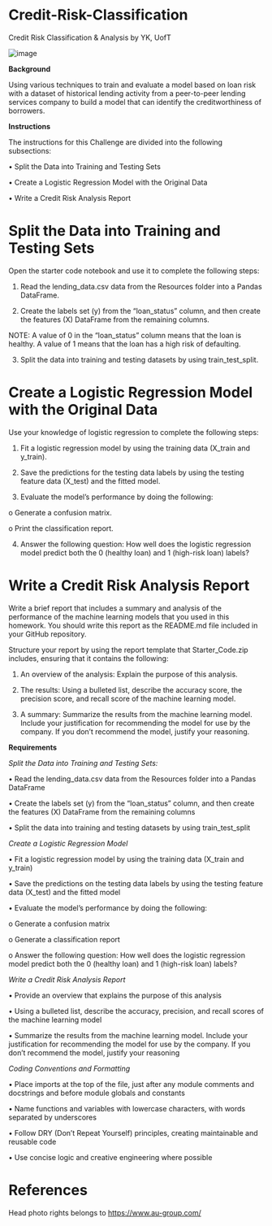 # Credit-Risk-Classification

Credit Risk Classification & Analysis by YK, UofT

![image](https://github.com/YargKlnc/credit-risk-classification/assets/142269763/b5c1216e-3aba-4ad6-a568-9e3a766ba089)

**Background**

Using various techniques to train and evaluate a model based on loan risk with a dataset of historical lending activity from a peer-to-peer lending services company to build a model that can identify the creditworthiness of borrowers.

**Instructions**

The instructions for this Challenge are divided into the following subsections:

•	Split the Data into Training and Testing Sets

•	Create a Logistic Regression Model with the Original Data

•	Write a Credit Risk Analysis Report


# Split the Data into Training and Testing Sets


Open the starter code notebook and use it to complete the following steps:


1.	Read the lending_data.csv data from the Resources folder into a Pandas DataFrame.
  

2.  Create the labels set (y) from the “loan_status” column, and then create the features (X) DataFrame from the remaining columns.
   

NOTE: A value of 0 in the “loan_status” column means that the loan is healthy. A value of 1 means that the loan has a high risk of defaulting.


3.	Split the data into training and testing datasets by using train_test_split.


# Create a Logistic Regression Model with the Original Data

Use your knowledge of logistic regression to complete the following steps:

1.	Fit a logistic regression model by using the training data (X_train and y_train).

2.	Save the predictions for the testing data labels by using the testing feature data (X_test) and the fitted model.

3.	Evaluate the model’s performance by doing the following:

  o	Generate a confusion matrix.

  o	Print the classification report.

4.	Answer the following question: How well does the logistic regression model predict both the 0 (healthy loan) and 1 (high-risk loan) labels?


# Write a Credit Risk Analysis Report


Write a brief report that includes a summary and analysis of the performance of the machine learning models that you used in this homework. You should write this report as the README.md file included in your GitHub repository.


Structure your report by using the report template that Starter_Code.zip includes, ensuring that it contains the following:

1.	An overview of the analysis: Explain the purpose of this analysis.

2.	The results: Using a bulleted list, describe the accuracy score, the precision score, and recall score of the machine learning model.

3.	A summary: Summarize the results from the machine learning model. Include your justification for recommending the model for use by the company. If you don’t recommend the model, justify your reasoning.


**Requirements**


*Split the Data into Training and Testing Sets:*

•	Read the lending_data.csv data from the Resources folder into a Pandas DataFrame

•	Create the labels set (y) from the “loan_status” column, and then create the features (X) DataFrame from the remaining columns

•	Split the data into training and testing datasets by using train_test_split


*Create a Logistic Regression Model*

•	Fit a logistic regression model by using the training data (X_train and y_train)

•	Save the predictions on the testing data labels by using the testing feature data (X_test) and the fitted model

•	Evaluate the model’s performance by doing the following:

  o	Generate a confusion matrix

  o	Generate a classification report

  o	Answer the following question: How well does the logistic regression model predict both the 0 (healthy loan) and 1 (high-risk loan) labels?


*Write a Credit Risk Analysis Report*

•	Provide an overview that explains the purpose of this analysis

•	Using a bulleted list, describe the accuracy, precision, and recall scores of the machine learning model

•	Summarize the results from the machine learning model. Include your justification for recommending the model for use by the company. If you don’t recommend the model, justify your reasoning


*Coding Conventions and Formatting*

•	Place imports at the top of the file, just after any module comments and docstrings and before module globals and constants

•	Name functions and variables with lowercase characters, with words separated by underscores

•	Follow DRY (Don’t Repeat Yourself) principles, creating maintainable and reusable code

•	Use concise logic and creative engineering where possible


# References

Head photo rights belongs to https://www.au-group.com/



